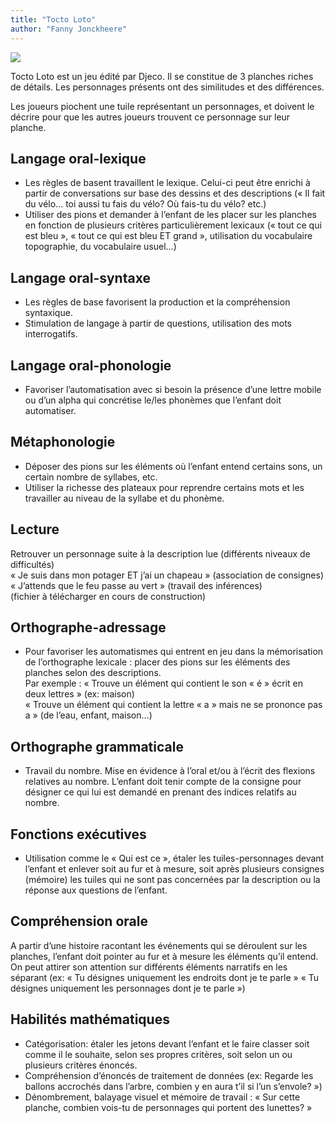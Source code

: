```yaml
---
title: "Tocto Loto"
author: "Fanny Jonckheere"
---
```


![](/images/cropped-4176463964_be7d765ef9_o-1.jpg)

Tocto Loto est un jeu édité par Djeco. Il se constitue de 3 planches riches de détails. Les personnages présents ont des similitudes et des différences.

Les joueurs piochent une tuile représentant un personnages, et doivent le décrire pour que les autres joueurs trouvent ce personnage sur leur planche.

## Langage oral-lexique

*   Les règles de basent travaillent le lexique. Celui-ci peut être enrichi à partir de conversations sur base des dessins et des descriptions (« Il fait du vélo… toi aussi tu fais du vélo? Où fais-tu du vélo? etc.)
*   Utiliser des pions et demander à l’enfant de les placer sur les planches en fonction de plusieurs critères particulièrement lexicaux (« tout ce qui est bleu », « tout ce qui est bleu ET grand », utilisation du vocabulaire topographie, du vocabulaire usuel…)

## Langage oral-syntaxe

*   Les règles de base favorisent la production et la compréhension syntaxique.
*   Stimulation de langage à partir de questions, utilisation des mots interrogatifs.

## Langage oral-phonologie

*   Favoriser l’automatisation avec si besoin la présence d’une lettre mobile ou d’un alpha qui concrétise le/les phonèmes que l’enfant doit automatiser.

## Métaphonologie

*   Déposer des pions sur les éléments où l’enfant entend certains sons, un certain nombre de syllabes, etc.
*   Utiliser la richesse des plateaux pour reprendre certains mots et les travailler au niveau de la syllabe et du phonème.

## Lecture

Retrouver un personnage suite à la description lue (différents niveaux de difficultés)  
« Je suis dans mon potager ET j’ai un chapeau » (association de consignes)  
« J’attends que le feu passe au vert » (travail des inférences)  
(fichier à télécharger en cours de construction)

## Orthographe-adressage

*   Pour favoriser les automatismes qui entrent en jeu dans la mémorisation de l’orthographe lexicale : placer des pions sur les éléments des planches selon des descriptions.  
    Par exemple : « Trouve un élément qui contient le son « é » écrit en deux lettres » (ex: maison)  
    « Trouve un élément qui contient la lettre « a » mais ne se prononce pas a » (de l’eau, enfant, maison…)

## Orthographe grammaticale

*   Travail du nombre. Mise en évidence à l’oral et/ou à l’écrit des flexions relatives au nombre. L’enfant doit tenir compte de la consigne pour désigner ce qui lui est demandé en prenant des indices relatifs au nombre.

## Fonctions exécutives

*   Utilisation comme le « Qui est ce », étaler les tuiles-personnages devant l’enfant et enlever soit au fur et à mesure, soit après plusieurs consignes (mémoire) les tuiles qui ne sont pas concernées par la description ou la réponse aux questions de l’enfant.

## Compréhension orale

A partir d’une histoire racontant les événements qui se déroulent sur les planches, l’enfant doit pointer au fur et à mesure les éléments qu’il entend. On peut attirer son attention sur différents éléments narratifs en les séparant (ex: « Tu désignes uniquement les endroits dont je te parle » « Tu désignes uniquement les personnages dont je te parle »)

## Habilités mathématiques

*   Catégorisation: étaler les jetons devant l’enfant et le faire classer soit comme il le souhaite, selon ses propres critères, soit selon un ou plusieurs critères énoncés.
*   Compréhension d’énoncés de traitement de données (ex: Regarde les ballons accrochés dans l’arbre, combien y en aura t’il si l’un s’envole? »)
*   Dénombrement, balayage visuel et mémoire de travail : « Sur cette planche, combien vois-tu de personnages qui portent des lunettes? »